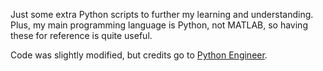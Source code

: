 Just some extra Python scripts to further my learning and understanding. Plus, my main programming language is Python, not MATLAB, so having these for reference is quite useful.

Code was slightly modified, but credits go to [Python Engineer](https://www.youtube.com/channel/UCbXgNpp0jedKWcQiULLbDTA).
